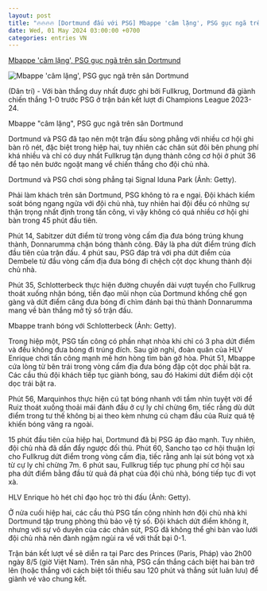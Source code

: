 ```yaml
---
layout: post
title: "🔥🔥🔥🔥 [Dortmund đấu với PSG] Mbappe 'câm lặng', PSG gục ngã trên sân Dortmund"
date: Wed, 01 May 2024 03:00:00 +0700
categories: entries VN
---
```

[Mbappe 'câm lặng', PSG gục ngã trên sân Dortmund](https://dantri.com.vn/the-thao/mbappe-cam-lang-psg-guc-nga-tren-san-dortmund-20240502050730993.htm)

![Mbappe 'câm lặng', PSG gục ngã trên sân Dortmund](https://cdnphoto.dantri.com.vn/yl4GwawETnhbnNtTJo99NZDPzuY=/zoom/1200_630/2024/05/02/psg-crop-1714601245798.jpeg)

(Dân trí) - Với bàn thắng duy nhất được ghi bởi Fullkrug, Dortmund đã giành chiến thắng 1-0 trước PSG ở trận bán kết lượt đi Champions League 2023-24.

Mbappe "câm lặng", PSG gục ngã trên sân Dortmund

Dortmund và PSG đã tạo nên một trận đấu sòng phẳng với nhiều cơ hội ghi bàn rõ nét, đặc biệt trong hiệp hai, tuy nhiên các chân sút đôi bên phung phí khá nhiều và chỉ có duy nhất Fullkrug tận dụng thành công cơ hội ở phút 36 để tạo nên bước ngoặt mang về chiến thắng cho đội chủ nhà.

Dortmund và PSG chơi sòng phẳng tại Signal Iduna Park (Ảnh: Getty).

Phải làm khách trên sân Dortmund, PSG không tỏ ra e ngại. Đội khách kiểm soát bóng ngang ngửa với đội chủ nhà, tuy nhiên hai đội đều có những sự thận trọng nhất định trong tấn công, vì vậy không có quá nhiều cơ hội ghi bàn trong 45 phút đầu tiên.

Phút 14, Sabitzer dứt điểm từ trong vòng cấm địa đưa bóng trúng khung thành, Donnarumma chặn bóng thành công. Đây là pha dứt điểm trúng đích đầu tiên của trận đấu. 4 phút sau, PSG đáp trả với pha dứt điểm của Dembele từ đầu vòng cấm địa đưa bóng đi chệch cột dọc khung thành đội chủ nhà.

Phút 35, Schlotterbeck thực hiện đường chuyền dài vượt tuyến cho Fullkrug thoát xuống nhận bóng, tiền đạo mũi nhọn của Dortmund khống chế gọn gàng và dứt điểm căng đưa bóng đi chìm đánh bại thủ thành Donnarumma mang về bàn thắng mở tỷ số trận đấu.

Mbappe tranh bóng với Schlotterbeck (Ảnh: Getty).

Trong hiệp một, PSG tấn công có phần nhạt nhòa khi chỉ có 3 pha dứt điểm và đều không đưa bóng đi trúng đích. Sau giờ nghỉ, đoàn quân của HLV Enrique chơi tấn công mạnh mẽ hơn hòng tìm bàn gỡ hòa. Phút 51, Mbappe cứa lòng từ bên trái trong vòng cấm địa đưa bóng đập cột dọc phải bật ra. Các cầu thủ đội khách tiếp tục giành bóng, sau đó Hakimi dứt điểm dội cột dọc trái bật ra.

Phút 56, Marquinhos thực hiện cú tạt bóng nhanh với tầm nhìn tuyệt vời để Ruiz thoát xuống thoải mái đánh đầu ở cự ly chỉ chừng 6m, tiếc rằng dù dứt điểm trong tư thế không bị ai theo kèm nhưng cú chạm đầu của Ruiz quá tệ khiến bóng văng ra ngoài.

15 phút đầu tiên của hiệp hai, Dortmund đã bị PSG áp đảo mạnh. Tuy nhiên, đội chủ nhà đã dần đẩy ngược đối thủ. Phút 60, Sancho tạo cơ hội thuận lợi cho Fullkrug dứt điểm trong vòng cấm địa, tiếc rằng anh lại sút bóng vọt xà từ cự ly chỉ chừng 7m. 6 phút sau, Fullkrug tiếp tục phung phí cơ hội sau pha dứt điểm bằng đầu từ quả đá phạt của đội chủ nhà, bóng tiếp tục đi vọt xà.

HLV Enrique hò hét chỉ đạo học trò thi đấu (Ảnh: Getty).

Ở nửa cuối hiệp hai, các cầu thủ PSG tấn công nhỉnh hơn đội chủ nhà khi Dortmund tập trung phòng thủ bảo vệ tỷ số. Đội khách dứt điểm không ít, nhưng với sự vô duyên của các chân sút, PSG đã không thể ghi bàn vào lưới đội chủ nhà nên đành ngậm ngùi ra về với thất bại 0-1.

Trận bán kết lượt về sẽ diễn ra tại Parc des Princes (Paris, Pháp) vào 2h00 ngày 8/5 (giờ Việt Nam). Trên sân nhà, PSG cần thắng cách biệt hai bàn trở lên (hoặc thắng với cách biệt tối thiểu sau 120 phút và thắng sút luân lưu) để giành vé vào chung kết.

